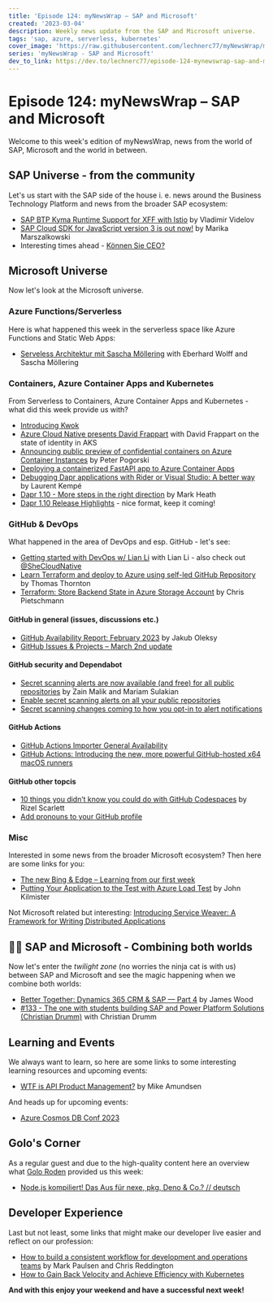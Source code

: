 ```yaml
---
title: 'Episode 124: myNewsWrap – SAP and Microsoft'
created: '2023-03-04'
description: Weekly news update from the SAP and Microsoft universe.
tags: 'sap, azure, serverless, kubernetes'
cover_image: 'https://raw.githubusercontent.com/lechnerc77/myNewsWrap/main/episodes/cover-images/episode124small.png'
series: 'myNewsWrap - SAP and Microsoft'
dev_to_link: https://dev.to/lechnerc77/episode-124-mynewswrap-sap-and-microsoft-4325
---
```


# Episode 124: myNewsWrap – SAP and Microsoft

Welcome to this week's edition of myNewsWrap, news from the world of SAP, Microsoft and the world in between.

## SAP Universe - from the community

Let's us start with the SAP side of the house i. e. news around the Business Technology Platform and news from the broader SAP ecosystem:

* [SAP BTP Kyma Runtime Support for XFF with Istio](https://blogs.sap.com/2023/03/01/sap-btp-kyma-runtime-support-for-xff-with-istio/) by Vladimir Videlov
* [SAP Cloud SDK for JavaScript version 3 is out now!](https://blogs.sap.com/2023/03/02/sap-cloud-sdk-version-3/) by Marika Marszalkowski
* Interesting times ahead - [Können Sie CEO?](https://e-3.de/koennen-sie-ceo)

## Microsoft Universe

Now let's look at the Microsoft universe.

### Azure Functions/Serverless

Here is what happened this week in the serverless space like Azure Functions and Static Web Apps:

* [Serveless Architektur mit Sascha Möllering](https://www.youtube.com/live/PN6Tj_9JOGk?feature=share) with Eberhard Wolff and Sascha Möllering

### Containers, Azure Container Apps and Kubernetes

From Serverless to Containers, Azure Container Apps and Kubernetes - what did this week provide us with?

* [Introducing Kwok](https://www.kubernetes.dev/blog/2023/03/01/introducing-kwok/)
* [Azure Cloud Native presents David Frappart](https://www.youtube.com/live/fIkDR_bN3bc?feature=share) with David Frappart on the state of identity in AKS
* [Announcing public preview of confidential containers on Azure Container Instances](https://techcommunity.microsoft.com/t5/apps-on-azure-blog/announcing-public-preview-of-confidential-containers-on-azure/ba-p/3755623?WT.mc_id=AZ-MVP-5004195) by Peter Pogorski
* [Deploying a containerized FastAPI app to Azure Container Apps](https://blog.pamelafox.org/2023/03/deploying-containerized-fastapi-app-to.html)
* [Debugging Dapr applications with Rider or Visual Studio: A better way](https://laurentkempe.com/2023/02/27/debugging-dapr-applications-with-rider-or-visual-studio-a-better-way/) by Laurent Kempé
* [Dapr 1.10 - More steps in the right direction](https://markheath.net/post/dapr-1-10) by Mark Heath
* [Dapr 1.10 Release Highlights](https://youtu.be/SZVNp9bWEu4) - nice format, keep it coming!

### GitHub & DevOps

What happened in the area of DevOps and esp. GitHub - let's see:

* [Getting started with DevOps w/ Lian Li](https://www.youtube.com/live/fpglhplg-to?feature=share) with Lian Li - also check out [@SheCloudNative](https://twitter.com/SheCloudNative)
* [Learn Terraform and deploy to Azure using self-led GitHub Repository](https://thomasthornton.cloud/2023/03/01/learn-terraform-and-deploy-to-azure-using-self-led-github-repository/) by Thomas Thornton
* [Terraform: Store Backend State in Azure Storage Account](https://build5nines.com/terraform-store-backend-state-in-azure-storage-account/) by Chris Pietschmann

#### GitHub in general (issues, discussions etc.)

* [GitHub Availability Report: February 2023](https://github.blog/2023-03-01-github-availability-report-february-2023/) by Jakub Oleksy
* [GitHub Issues & Projects – March 2nd update](https://github.blog/changelog/2023-03-02-github-issues-projects-march-2nd-update/)

#### GitHub security and Dependabot

* [Secret scanning alerts are now available (and free) for all public repositories](https://github.blog/2023-02-28-secret-scanning-alerts-are-now-available-and-free-for-all-public-repositories/) by Zain Malik and Mariam Sulakian
* [Enable secret scanning alerts on all your public repositories](https://github.blog/changelog/2023-02-28-enable-secret-scanning-alerts-on-all-your-public-repositories/)
* [Secret scanning changes coming to how you opt-in to alert notifications](https://github.blog/changelog/2023-03-03-secret-scanning-changes-coming-to-how-you-opt-in-to-alert-notifications/)

#### GitHub Actions

* [GitHub Actions Importer General Availability](https://github.blog/changelog/2023-03-01-github-actions-importer-general-availability/)
* [GitHub Actions: Introducing the new, more powerful GitHub-hosted x64 macOS runners](https://github.blog/changelog/2023-03-01-github-actions-introducing-the-new-more-powerful-github-hosted-x64-macos-runners/)

#### GitHub other topcis

* [10 things you didn’t know you could do with GitHub Codespaces](https://github.blog/2023-02-28-10-things-you-didnt-know-you-could-do-with-github-codespaces/) by Rizel Scarlett
* [Add pronouns to your GitHub profile](https://github.blog/changelog/2023-03-01-add-pronouns-to-your-github-profile/)

### Misc

Interested in some news from the broader Microsoft ecosystem? Then here are some links for you:

* [The new Bing & Edge – Learning from our first week](https://blogs.bing.com/search/february-2023/The-new-Bing-Edge-%E2%80%93-Learning-from-our-first-week)
* [Putting Your Application to the Test with Azure Load Test](https://www.blueboxes.co.uk/putting-your-application-to-the-test-with-azure-load-test) by John Kilmister

Not Microsoft related but interesting: [Introducing Service Weaver: A Framework for Writing Distributed Applications](https://opensource.googleblog.com/2023/03/introducing-service-weaver-framework-for-writing-distributed-applications.html)

## 🐱‍👤 SAP and Microsoft - Combining both worlds

Now let's enter the _twilight zone_ (no worries the ninja cat is with us) between SAP and Microsoft and see the magic happening when we combine both worlds:

* [Better Together: Dynamics 365 CRM & SAP — Part 4](https://switchedon.bowdark.com/better-together-dynamics-365-crm-sap-part-4-a832f57c6ae7) by James Wood
* [#133 - The one with students building SAP and Power Platform Solutions (Christian Drumm)](https://youtu.be/wGjWrLglueA) with Christian Drumm

## Learning and Events

We always want to learn, so here are some links to some interesting learning resources and upcoming events:

* [WTF is API Product Management?](https://blog.container-solutions.com/wtf-is-api-product-management?utm_source=twitter&utm_medium=social&utm_campaign=newsletter) by Mike Amundsen

And heads up for upcoming events:

* [Azure Cosmos DB Conf 2023](https://learn.microsoft.com/events/learn-events/azure-cosmos-db-conf-2023/)

## Golo's Corner

As a regular guest and due to the high-quality content here an overview what [Golo Roden](https://twitter.com/goloroden) provided us this week:

* [Node.js kompiliert! Das Aus für nexe, pkg, Deno & Co.? // deutsch](https://youtu.be/6ThplMUASJA)

## Developer Experience

Last but not least, some links that might make our developer live easier and reflect on our profession:

* [How to build a consistent workflow for development and operations teams](https://github.blog/2023-02-28-how-to-build-a-consistent-workflow-for-development-and-operations-teams/) by Mark Paulsen and Chris Reddington
* [How to Gain Back Velocity and Achieve Efficiency with Kubernetes](https://youtu.be/lwV3xRn2WyY)

**And with this enjoy your weekend and have a successful next week!**
